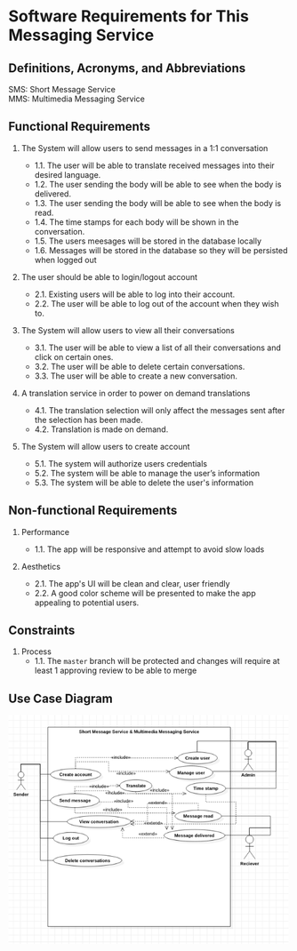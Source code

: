 # Software Requirements for This Messaging Service 

## Definitions, Acronyms, and Abbreviations
SMS: Short Message Service \
MMS: Multimedia Messaging Service


## Functional Requirements
1. The System will allow users to send messages in a 1:1 conversation
   * 1.1. The user will be able to translate received messages into their desired language.
   * 1.2. The user sending the body will be able to see when the body is delivered.
   * 1.3. The user sending the body will be able to see when the body is read.
   * 1.4. The time stamps for each body will be shown in the conversation.
   * 1.5. The users meesages will be stored in the database locally
   * 1.6. Messages will be stored in the database so they will be persisted when logged out
   
2. The user should be able to login/logout account
   * 2.1. Existing users will be able to log into their account.
   * 2.2. The user will be able to log out of the account when they wish to.
   
3. The System will allow users to view all their conversations
   * 3.1. The user will be able to view a list of all their conversations and click on certain ones.
   * 3.2. The user will be able to delete certain conversations.
   * 3.3. The user will be able to create a new conversation.
   
4. A translation service in order to power on demand translations
   * 4.1. The translation selection will only affect the messages sent after the selection has been made.
   * 4.2. Translation is made on demand.  
   
5. The System will allow users to create account
	* 5.1. The system will authorize users credentials
	* 5.2. The system will be able to manage the user’s information
	* 5.3. The system will be able to delete the user's information


## Non-functional Requirements
1. Performance
   * 1.1. The app will be responsive and attempt to avoid slow loads
   
2. Aesthetics
   * 2.1. The app's UI will be clean and clear, user friendly
   * 2.2. A good color scheme will be presented to make the app appealing to potential users.

## Constraints
1. Process
   * 1.1. The `master` branch will be protected and changes will require at least 1 approving review to be able to merge

## Use Case Diagram
![The Use Case Diagram](/images/use-case.png)
